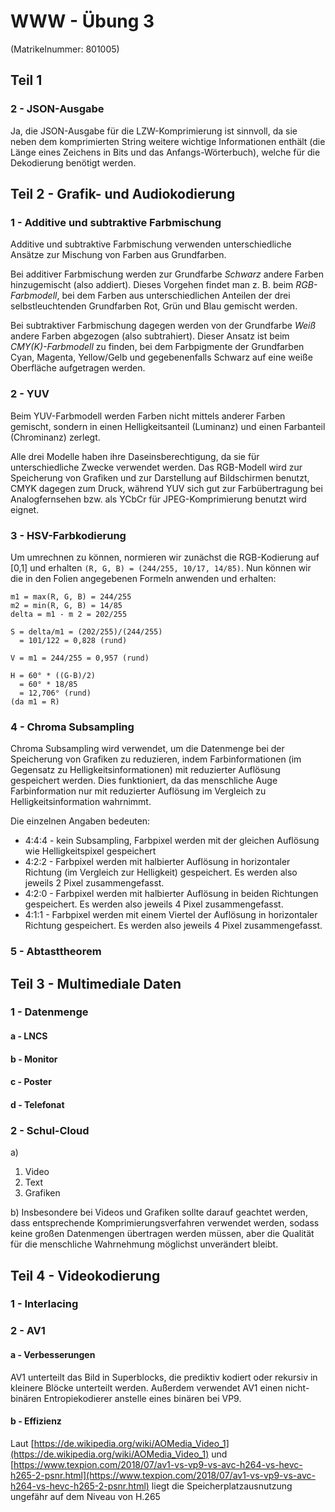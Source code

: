 # WWW - Übung 3
(Matrikelnummer: 801005)
## Teil 1
### 2 - JSON-Ausgabe
Ja, die JSON-Ausgabe für die LZW-Komprimierung ist sinnvoll, da sie neben dem komprimierten String weitere wichtige Informationen enthält (die Länge eines Zeichens in Bits und das Anfangs-Wörterbuch), welche für die Dekodierung benötigt werden.

## Teil 2 - Grafik- und Audiokodierung
### 1 - Additive und subtraktive Farbmischung
Additive und subtraktive Farbmischung verwenden unterschiedliche Ansätze zur Mischung von Farben aus Grundfarben. 

Bei additiver Farbmischung werden zur Grundfarbe *Schwarz* andere Farben hinzugemischt (also addiert). Dieses Vorgehen findet man z. B. beim *RGB-Farbmodell*, bei dem Farben aus unterschiedlichen Anteilen der drei selbstleuchtenden Grundfarben Rot, Grün und Blau gemischt werden.

Bei subtraktiver Farbmischung dagegen werden von der Grundfarbe *Weiß* andere Farben abgezogen (also subtrahiert). Dieser Ansatz ist beim *CMY(K)-Farbmodell* zu finden, bei dem Farbpigmente der Grundfarben Cyan, Magenta, Yellow/Gelb und gegebenenfalls Schwarz auf eine weiße Oberfläche aufgetragen werden.
### 2 - YUV
Beim YUV-Farbmodell werden Farben nicht mittels anderer Farben gemischt, sondern in einen Helligkeitsanteil (Luminanz) und einen Farbanteil (Chrominanz) zerlegt. 

Alle drei Modelle haben ihre Daseinsberechtigung, da sie für unterschiedliche Zwecke verwendet werden. Das RGB-Modell wird zur Speicherung von Grafiken und zur Darstellung auf Bildschirmen benutzt, CMYK dagegen zum Druck, während YUV sich gut zur Farbübertragung bei Analogfernsehen bzw. als YCbCr für JPEG-Komprimierung benutzt wird eignet.
### 3 - HSV-Farbkodierung
Um umrechnen zu können, normieren wir zunächst die RGB-Kodierung auf [0,1] und erhalten ```(R, G, B) = (244/255, 10/17, 14/85)```. Nun können wir die in den Folien angegebenen Formeln anwenden und erhalten:
``` 
m1 = max(R, G, B) = 244/255
m2 = min(R, G, B) = 14/85
delta = m1 - m 2 = 202/255

S = delta/m1 = (202/255)/(244/255) 
  = 101/122 = 0,828 (rund)

V = m1 = 244/255 = 0,957 (rund)

H = 60° * ((G-B)/2)
  = 60° * 18/85
  = 12,706° (rund)
(da m1 = R)
```
### 4 - Chroma Subsampling
Chroma Subsampling wird verwendet, um die Datenmenge bei der Speicherung von Grafiken zu reduzieren, indem Farbinformationen (im Gegensatz zu Helligkeitsinformationen) mit reduzierter Auflösung gespeichert werden. Dies funktioniert, da das menschliche Auge Farbinformation nur mit reduzierter Auflösung im Vergleich zu Helligkeitsinformation wahrnimmt.

Die einzelnen Angaben bedeuten:
 - 4:4:4 - kein Subsampling, Farbpixel werden mit der gleichen Auflösung wie Helligkeitspixel gespeichert
 - 4:2:2 - Farbpixel werden mit halbierter Auflösung in horizontaler Richtung (im Vergleich zur Helligkeit) gespeichert. Es werden also jeweils 2 Pixel zusammengefasst.
 - 4:2:0 - Farbpixel werden mit halbierter Auflösung in beiden Richtungen gespeichert. Es werden also jeweils 4 Pixel zusammengefasst.
 - 4:1:1 - Farbpixel werden mit einem Viertel der Auflösung in horizontaler Richtung gespeichert. Es werden also jeweils 4 Pixel zusammengefasst.

### 5 - Abtasttheorem

## Teil 3 - Multimediale Daten
### 1 - Datenmenge
#### a - LNCS
#### b - Monitor
#### c - Poster
#### d - Telefonat
### 2 - Schul-Cloud
a)
 1. Video
 2. Text
 3. Grafiken

b) Insbesondere bei Videos und Grafiken sollte darauf geachtet werden, dass entsprechende Komprimierungsverfahren verwendet werden, sodass keine großen Datenmengen übertragen werden müssen, aber die Qualität für die menschliche Wahrnehmung möglichst unverändert bleibt.


## Teil 4 - Videokodierung
### 1 - Interlacing
### 2 - AV1
#### a - Verbesserungen
AV1 unterteilt das Bild in Superblocks, die prediktiv kodiert oder rekursiv in kleinere Blöcke unterteilt werden. Außerdem verwendet AV1 einen nicht-binären Entropiekodierer anstelle eines binären bei VP9.
#### b - Effizienz
Laut [https://de.wikipedia.org/wiki/AOMedia_Video_1](https://de.wikipedia.org/wiki/AOMedia_Video_1) und [https://www.texpion.com/2018/07/av1-vs-vp9-vs-avc-h264-vs-hevc-h265-2-psnr.html](https://www.texpion.com/2018/07/av1-vs-vp9-vs-avc-h264-vs-hevc-h265-2-psnr.html) liegt die Speicherplatzausnutzung ungefähr auf dem Niveau von H.265
<!--stackedit_data:
eyJoaXN0b3J5IjpbLTU4NDI4NzkxMiwtMTE2MDg5MzA4NiwxND
A1NTU2OTM2LDk1MTQ3NjQwMywxMjgzNjM4NDk4LC0xOTg2NDUy
NTA2LC01MzU3OTk5NjcsMTkwMzk4OTg0NSwtMTExOTM2Mjk0My
wtMTgzMTE1NDY3NF19
-->